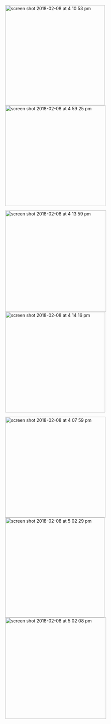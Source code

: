 <img width="317" alt="screen shot 2018-02-08 at 4 10 53 pm" src="https://user-images.githubusercontent.com/26210288/36000526-3a4c49d4-0cf1-11e8-809e-ad9ebc951c9a.png"> <img width="319" alt="screen shot 2018-02-08 at 4 59 25 pm" src="https://user-images.githubusercontent.com/26210288/36000603-7d9125d4-0cf1-11e8-9917-8cac15e3508a.png">

<img width="321" alt="screen shot 2018-02-08 at 4 13 59 pm" src="https://user-images.githubusercontent.com/26210288/36000534-41db96a0-0cf1-11e8-8e2f-55dc11505efc.png"><img width="318" alt="screen shot 2018-02-08 at 4 14 16 pm" src="https://user-images.githubusercontent.com/26210288/36000541-45f2df5a-0cf1-11e8-87e7-419c93a3b99f.png">

<img width="319" alt="screen shot 2018-02-08 at 4 07 59 pm" src="https://user-images.githubusercontent.com/26210288/36000544-4853c26e-0cf1-11e8-8a76-0f638e5c32c9.png">
<img width="316" alt="screen shot 2018-02-08 at 5 02 29 pm" src="https://user-images.githubusercontent.com/26210288/36000749-f5598fd4-0cf1-11e8-935e-b3bb1d116978.png">
<img width="321" alt="screen shot 2018-02-08 at 5 02 08 pm" src="https://user-images.githubusercontent.com/26210288/36000757-f8f93770-0cf1-11e8-829e-30d8aab94dfe.png">

